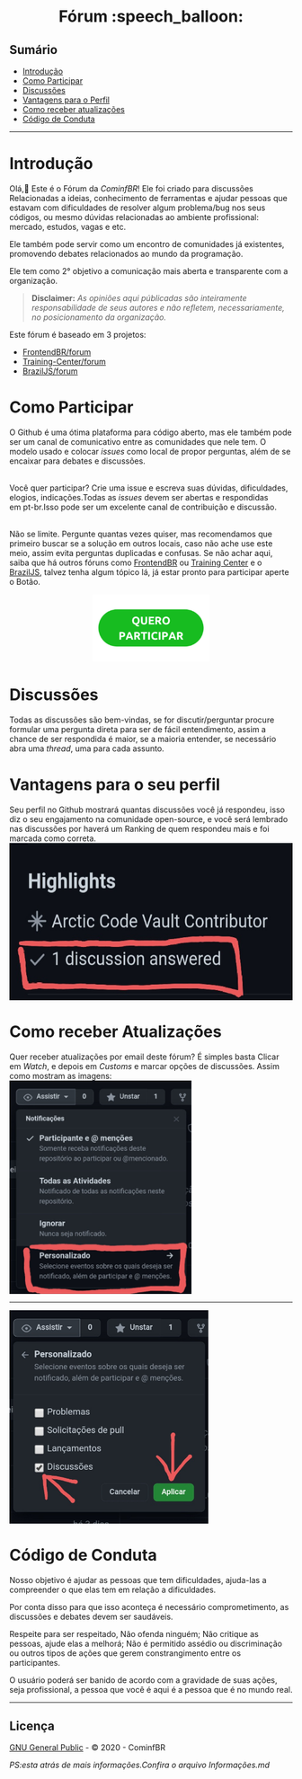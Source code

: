 <h1 align="center"> Fórum :speech_balloon: </h1>

## Sumário

- [Introdução](#Introdução)
- [Como Participar](#Como-Participar)
- [Discussões](#Discussões) 
- [Vantagens para o Perfil](#Vantagens-para-o-seu-perfil)
- [Como receber atualizações](#Como-receber-atualizações) 
- [Código de Conduta](#Código-de-Conduta) 
---

# Introdução

Olá,:wave: Este é o Fórum da *CominfBR*! Ele foi criado para discussões Relacionadas a ideias, conhecimento de ferramentas e ajudar pessoas que estavam com dificuldades de resolver algum problema/bug nos seus códigos, ou mesmo dúvidas relacionadas ao ambiente profissional: mercado, estudos, vagas e etc.
<p> Ele também pode servir como um encontro de comunidades já existentes, promovendo debates relacionados ao mundo da programação.</p>
<p> Ele tem como 2° objetivo a comunicação mais aberta e transparente com a organização. </p>

> **Disclaimer:** _As opiniões aqui públicadas são inteiramente responsabilidade de seus autores e não refletem, necessariamente, no posicionamento da organização._

Este fórum é baseado em 3 projetos:

- [FrontendBR/forum](https://github.com/frontendbr/forum)
- [Training-Center/forum](https://github.com/training-center/forum)
- [BrazilJS/forum](https://github.com/braziljs/forum)

# Como Participar

O Github é uma ótima plataforma para código aberto, mas ele também pode ser um canal de comunicativo entre as comunidades que nele tem. O modelo usado e colocar _issues_ como local de propor perguntas, além de se encaixar para debates e discussões.<br>

<br>Você quer participar? Crie uma issue e escreva suas dúvidas, dificuldades, elogios, indicações.Todas as _issues_ devem ser abertas e respondidas em pt-br.Isso pode ser um excelente canal de contribuição e discussão.<br>

<br>Não se limite. Pergunte quantas vezes quiser, mas recomendamos que primeiro buscar se a solução em outros locais, caso não ache use este meio, assim evita perguntas duplicadas e confusas. Se não achar aqui, saiba que há outros fóruns como [FrontendBR](https://github.com/frontendbr/forum) ou [Training Center](https://github.com/training-center/forum) e o [BrazilJS](https://github.com/braziljs/forum), talvez tenha algum tópico lá, já estar pronto para participar aperte o Botão.

<p align="center">
<a href="https://github.com/Cominfbr/forum/discussions"><img with="120" height="120" src="https://github.com/Cominfbr/forum/blob/Master/botao-quero-participar-300x173-1.png"></a> 
</p>

# Discussões

Todas as discussões são bem-vindas, se for discutir/perguntar procure formular uma pergunta direta para ser de fácil entendimento, assim a chance de ser respondida é maior, se a maioria entender, se necessário abra uma _thread_, uma para cada assunto.

# Vantagens para o seu perfil

Seu perfil no Github mostrará quantas discussões você já respondeu, isso diz o seu engajamento na comunidade open-source, e você será lembrado nas discussões por haverá um Ranking de quem respondeu mais e foi marcada como correta.
<img align="center" with="300" height="280" src="https://github.com/Cominfbr/forum/blob/Master/20210217_112752.jpg">

# Como receber Atualizações

Quer receber atualizações por email deste fórum? É simples basta Clicar em *Watch*, e depois em _Customs_ e marcar opções de discussões. Assim como mostram as imagens:
<img align="center" with="400" height="380" src="https://github.com/Cominfbr/forum/blob/Master/20210217_104331.jpg">

---

<img align="center" with="400" height="380" src="https://github.com/Cominfbr/forum/blob/Master/20210217_104426.jpg">

# Código de Conduta

Nosso objetivo é ajudar as pessoas que tem dificuldades, ajuda-las a compreender o que elas tem em relação a dificuldades.
<p>Por conta disso para que isso aconteça é necessário comprometimento, as discussões e debates devem ser saudáveis.</p><p>Respeite para ser respeitado, Não ofenda ninguém; Não critique as pessoas, ajude elas a melhorá; Não é permitido assédio ou discriminação ou outros tipos de ações que gerem constrangimento entre os  participantes.</p>
<p>O usuário poderá ser banido de acordo com a gravidade de suas ações, seja profissional, a pessoa que você é aqui é a pessoa que é no mundo real.</p>

---
## Licença

[GNU General Public](https://github.com/Cominfbr/forum/blob/Master/LICENSE) - © 2020 - CominfBR 

_PS:esta atrás de mais informações.Confira o arquivo Informações.md_
